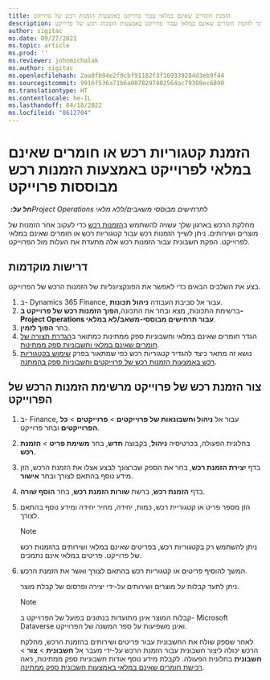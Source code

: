 ```yaml
---
title: הזמנת חומרים שאינם במלאי עבור פרוייקט באמצעות הזמנות רכש של פרוייקט
description: נושא זה מסביר כיצד באפשרותך להזמין חומרים שאינם במלאי עבור פרוייקט באמצעות הזמנות רכש של פרוייקט.
author: sigitac
ms.date: 09/27/2021
ms.topic: article
ms.prod: ''
ms.reviewer: johnmichalak
ms.author: sigitac
ms.openlocfilehash: 2aa8fb94e2f9cbf91182f3f169339284d3eb9f44
ms.sourcegitcommit: 9916f536a71b6a0078297402564ac79308ec6890
ms.translationtype: HT
ms.contentlocale: he-IL
ms.lasthandoff: 04/18/2022
ms.locfileid: "8612704"
---
```

# <a name="order-procurement-categories-or-non-stocked-materials-for-a-project-using-project-purchase-orders"></a>הזמנת קטגוריות רכש או חומרים שאינם במלאי לפרוייקט באמצעות הזמנות רכש מבוססות פרוייקט‬

_**חל על:** ‏Project Operations לתרחישים מבוססי משאבים/ללא מלאי_

מחלקת הרכש בארגון שלך עשויה להשתמש ב[הזמנות רכש](/dynamics365/supply-chain/procurement/purchase-order-overview) כדי לעקוב אחר הזמנות של מוצרים ושירותים. ניתן לשייך הזמנות רכש עבור קטגוריות רכש או חומרים שאינם במלאי לפרוייקט. הפקת חשבונית עבור הזמנות רכש אלה מתעדת את העלות מול הפרוייקט.

## <a name="prerequisites"></a>דרישות מוקדמות
בצע את השלבים הבאים כדי לאפשר את הפונקציונליות של הזמנות הרכש של הפרוייקט.

1. ב- Dynamics 365 Finance, עבור אל סביבת העבודה **ניהול תכונות**.
2. ברשימת התכונות, מצא ובחר את התכונה,**הפוך הזמנות רכש של פרוייקט ב- Project Operations עבור תרחישים מבוססי-משאב/לא במלאי**.
3. בחר **הפוך לזמין**.
4. הגדר חומרים שאינם במלאי וחשבוניות ספק ממתינות כמתואר ב[הגדרת תצורה של חומרים שאינם במלאי וחשבוניות ספק ממתינות](configure-materials-nonstocked.md).
5. נושא זה מתאר כיצד להגדיר קטגוריות רכש כפי שמתאור בפרק [שימוש בקטגוריות רכש באמצעות הזמנות רכש של פרוייקטים וחשבוניות ספק בהמתנה](configure-procurement-categories.md).

## <a name="create-a-project-purchase-order-from-the-project-purchase-order-list"></a>צור הזמנת רכש של פרוייקט מרשימת הזמנות הרכש של הפרוייקט

1. ב- Finance, עבור אל **ניהול וחשבונאות של פרוייקטים** > **פרוייקטים** > **כל הפרוייקטים** ובחר פרוייקט.
2. בחלונית הפעולה, בכרטיסיה **ניהול**, בקבוצה **חדש**, בחר **משימת פריט** > **הזמנת רכש**.
3. בדף **יצירת הזמנת רכש**, בחר את הספק שברצונך לבצע אצלו את הזמנת הרכש, הזן מידע נוסף בהתאם לצורך ובחר **אישור**.
4. בדף **הזמנת רכש**, ברשת **שורות הזמנת רכש**, בחר **הוסף שורה**.
5. הזן מספר פריט או קטגוריית רכש, כמות, יחידה, מחיר יחידה ומידע נוסף בהתאם לצורך.

    > [!NOTE]
    > ניתן להשתמש רק בקטגוריות רכש, בפריטים שאינם במלאי ושירותים בהזמנות רכש של פרוייקט. פריטים במלאי אינם נתמכים.

6. המשך להוסיף פריטים או קטגוריות רכש בהתאם לצורך ואשר את הזמנת הרכש.

    ניתן לתעד קבלות על מוצרים ושירותים על-ידי יצירה ופרסום של קבלת מוצר.

    > [!NOTE]
    > קבלות המוצר אינן מתועדות בנתונים בפועל של הפרוייקט ב- Microsoft Dataverse ואינן משפיעות על ספר המשנה של הפרוייקט.

    לאחר שספק שולח את החשבונית עבור פריטים ושירותים בהזמנת הרכש, מחלקת הרכש יכולה ליצור חשבונית עבור הזמנת הרכש על-ידי מעבר אל **חשבונית** > **צור** > **חשבונית** בחלונית הפעולה. לקבלת מידע נוסף אודות חשבוניות ספק ממתינות, ראה [רכישת חומרים שאינם במלאי באמצעות חשבונית ספק ממתינה](pending-vendor-invoices.md).

